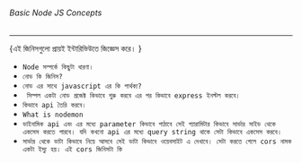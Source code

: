 ###### Basic Node JS Concepts
------------------------------

{এই জিনিসগুলো প্রায়ই ইন্টারিভিউতে জিজ্ঞেস করে। }

* `Node সম্পর্কে কিছুটা ধারণা।`
* `নোড কি জিনিস?`
* `নোড এর সাথে javascript এর কি পার্থক্য?` 
* ` সিম্পল একটা নোড প্রজেক্ট কিভাবে শুরু করবে এর পর কিভাবে express ইনস্টল করবে।`
* `কিভাবে api তৈরি করবে।`
* `What is nodemon`
* `ডাইনামিক api এবং এর মধ্যে parameter কিভাবে পাঠাবে সেই প্যারামিটার কিভাবে সার্ভার সাইড থেকে একসেস করতে পারবে। যদি কখনো api এর মধ্যে query string থাকে সেটা কিভাবে একসেস করবে। `
* `সার্ভার থেকে ডাটা কিভাবে নিয়ে আসবে সেই ডাটা কিভাবে ওয়েবসাইট এ দেখাবে। সেটা করতে গেলে cors নামক একটা ইস্যু হয়। এই cors জিনিসটা কি `
 
